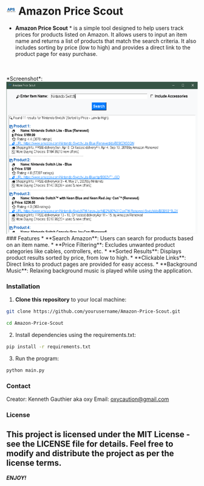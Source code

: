 
# <img src="images/icon2.png" alt="App Screenshot" width="25" height="25"/> Amazon Price Scout 

* **Amazon Price Scout** * is a simple tool designed to help users track prices for products listed on Amazon. It allows users to input an item name and returns a list of products that match the search criteria. It also includes sorting by price (low to high) and provides a direct link to the product page for easy purchase.
<br>
<br>
*Screenshot*:
<br>
<img src="images/app_screenshot.png" alt="App Screenshot" width="600" height="400"/>
<br>
### Features
  * **Search Amazon**: Users can search for products based on an item name.
  * **Price Filtering**: Excludes unwanted product categories like cables, controllers, etc.
  * **Sorted Results**: Displays product results sorted by price, from low to high.
  * **Clickable Links**: Direct links to product pages are provided for easy access.
  * **Background Music**: Relaxing background music is played while using the application.
  
### Installation

1. **Clone this repository** to your local machine:

```bash
git clone https://github.com/yourusername/Amazon-Price-Scout.git
```
```bash
cd Amazon-Price-Scout
```

2. Install dependencies using the requirements.txt:
```bash
pip install -r requirements.txt
```

3. Run the program:

```bash
python main.py
```
### Contact
Creator: Kenneth Gauthier aka oxy
Email: oxycaution@gmail.com

### License
This project is licensed under the MIT License - see the LICENSE file for details.
Feel free to modify and distribute the project as per the license terms.
---

***ENJOY!***
